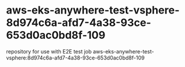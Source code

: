 # aws-eks-anywhere-test-vsphere-8d974c6a-afd7-4a38-93ce-653d0ac0bd8f-109
repository for use with E2E test job aws-eks-anywhere-test-vsphere:8d974c6a-afd7-4a38-93ce-653d0ac0bd8f-109
